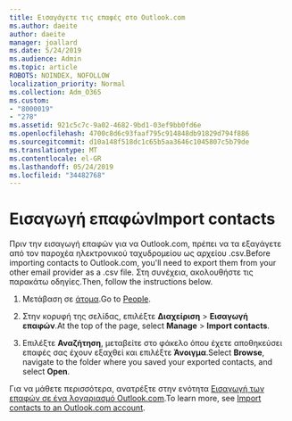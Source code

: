 ```yaml
---
title: Εισαγάγετε τις επαφές στο Outlook.com
ms.author: daeite
author: daeite
manager: joallard
ms.date: 5/24/2019
ms.audience: Admin
ms.topic: article
ROBOTS: NOINDEX, NOFOLLOW
localization_priority: Normal
ms.collection: Adm_O365
ms.custom:
- "8000019"
- "278"
ms.assetid: 921c5c7c-9a02-4682-9bd1-03ef9bb0fd6e
ms.openlocfilehash: 4700c8d6c93faaf795c914848db91829d794f886
ms.sourcegitcommit: d10a148f518dc1c65b5aa3646c1045807c5b79de
ms.translationtype: MT
ms.contentlocale: el-GR
ms.lasthandoff: 05/24/2019
ms.locfileid: "34482768"
---
```

# <a name="import-contacts"></a><span data-ttu-id="5d2d9-102">Εισαγωγή επαφών</span><span class="sxs-lookup"><span data-stu-id="5d2d9-102">Import contacts</span></span>

<span data-ttu-id="5d2d9-103">Πριν την εισαγωγή επαφών για να Outlook.com, πρέπει να τα εξαγάγετε από τον παροχέα ηλεκτρονικού ταχυδρομείου ως αρχείου .csv.</span><span class="sxs-lookup"><span data-stu-id="5d2d9-103">Before importing contacts to Outlook.com, you'll need to export them from your other email provider as a .csv file.</span></span> <span data-ttu-id="5d2d9-104">Στη συνέχεια, ακολουθήστε τις παρακάτω οδηγίες.</span><span class="sxs-lookup"><span data-stu-id="5d2d9-104">Then, follow the instructions below.</span></span>
  
1. <span data-ttu-id="5d2d9-105">Μετάβαση σε [άτομα](https://outlook.live.com/people/).</span><span class="sxs-lookup"><span data-stu-id="5d2d9-105">Go to [People](https://outlook.live.com/people/).</span></span>

2. <span data-ttu-id="5d2d9-106">Στην κορυφή της σελίδας, επιλέξτε **Διαχείριση** \> **Εισαγωγή επαφών**.</span><span class="sxs-lookup"><span data-stu-id="5d2d9-106">At the top of the page, select **Manage** \> **Import contacts**.</span></span>

3. <span data-ttu-id="5d2d9-107">Επιλέξτε **Αναζήτηση**, μεταβείτε στο φάκελο όπου έχετε αποθηκεύσει επαφές σας έχουν εξαχθεί και επιλέξτε **Άνοιγμα**.</span><span class="sxs-lookup"><span data-stu-id="5d2d9-107">Select **Browse**, navigate to the folder where you saved your exported contacts, and select **Open**.</span></span>

<span data-ttu-id="5d2d9-108">Για να μάθετε περισσότερα, ανατρέξτε στην ενότητα [Εισαγωγή των επαφών σε ένα λογαριασμό Outlook.com](https://go.microsoft.com/fwlink/p/?linkid=873136).</span><span class="sxs-lookup"><span data-stu-id="5d2d9-108">To learn more, see [Import contacts to an Outlook.com account](https://go.microsoft.com/fwlink/p/?linkid=873136).</span></span>